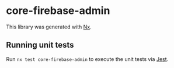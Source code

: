 # core-firebase-admin

This library was generated with [Nx](https://nx.dev).

## Running unit tests

Run `nx test core-firebase-admin` to execute the unit tests via [Jest](https://jestjs.io).
